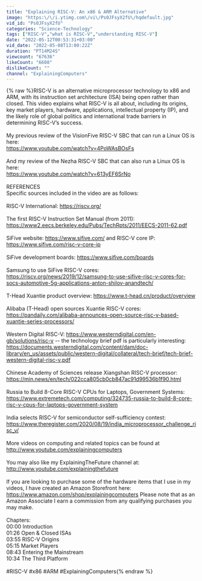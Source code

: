 ```yaml
---
title: "Explaining RISC-V: An x86 & ARM Alternative"
image: "https:\/\/i.ytimg.com\/vi\/Ps0JFsyX2fU\/hqdefault.jpg"
vid_id: "Ps0JFsyX2fU"
categories: "Science-Technology"
tags: ["RISC-V","what is RISC-V","understanding RISC-V"]
date: "2022-05-12T00:53:31+03:00"
vid_date: "2022-05-08T13:00:22Z"
duration: "PT14M24S"
viewcount: "67636"
likeCount: "6608"
dislikeCount: ""
channel: "ExplainingComputers"
---
```

{% raw %}RISC-V is an alternative microprocessor technology to x86 and ARM, with its instruction set architecture (ISA) being open rather than closed. This video explains what RISC-V is all about, including its origins, key market players, hardware, applications, intellectual property (IP), and the likely role of global politics and international trade barriers in determining RISC-V’s success.<br /><br />My previous review of the VisionFive RISC-V SBC that can run a Linux OS is here:<br /><a rel="nofollow" target="blank" href="https://www.youtube.com/watch?v=4PoWAsBOsFs">https://www.youtube.com/watch?v=4PoWAsBOsFs</a><br /><br />And my review of the Nezha RISC-V SBC that can also run a Linux OS is here:<br /><a rel="nofollow" target="blank" href="https://www.youtube.com/watch?v=613yEF6SrNo">https://www.youtube.com/watch?v=613yEF6SrNo</a><br /><br />REFERENCES<br />Specific sources included in the video are as follows:<br /><br />RISC-V International: <a rel="nofollow" target="blank" href="https://riscv.org/">https://riscv.org/</a><br /><br />The first RISC-V Instruction Set Manual (from 2011):<br /><a rel="nofollow" target="blank" href="https://www2.eecs.berkeley.edu/Pubs/TechRpts/2011/EECS-2011-62.pdf">https://www2.eecs.berkeley.edu/Pubs/TechRpts/2011/EECS-2011-62.pdf</a><br /><br />SiFive website: <a rel="nofollow" target="blank" href="https://www.sifive.com/">https://www.sifive.com/</a> and RISC-V core IP: <a rel="nofollow" target="blank" href="https://www.sifive.com/risc-v-core-ip">https://www.sifive.com/risc-v-core-ip</a><br /><br />SiFive development boards: <a rel="nofollow" target="blank" href="https://www.sifive.com/boards">https://www.sifive.com/boards</a><br /><br />Samsung to use SiFive RISC-V cores: <a rel="nofollow" target="blank" href="https://riscv.org/news/2019/12/samsung-to-use-sifive-risc-v-cores-for-socs-automotive-5g-applications-anton-shilov-anandtech/">https://riscv.org/news/2019/12/samsung-to-use-sifive-risc-v-cores-for-socs-automotive-5g-applications-anton-shilov-anandtech/</a><br /><br />T-Head Xuantie product overview: <a rel="nofollow" target="blank" href="https://www.t-head.cn/product/overview">https://www.t-head.cn/product/overview</a><br /><br />Alibaba (T-Head) open sources Xuantie RISC-V cores:<br /><a rel="nofollow" target="blank" href="https://pandaily.com/alibaba-announces-open-source-risc-v-based-xuantie-series-processors/">https://pandaily.com/alibaba-announces-open-source-risc-v-based-xuantie-series-processors/</a><br /><br />Western Digital RISC-V: <a rel="nofollow" target="blank" href="https://www.westerndigital.com/en-gb/solutions/risc-v">https://www.westerndigital.com/en-gb/solutions/risc-v</a> -- the technology brief pdf is particularly interesting: <a rel="nofollow" target="blank" href="https://documents.westerndigital.com/content/dam/doc-library/en_us/assets/public/western-digital/collateral/tech-brief/tech-brief-western-digital-risc-v.pdf">https://documents.westerndigital.com/content/dam/doc-library/en_us/assets/public/western-digital/collateral/tech-brief/tech-brief-western-digital-risc-v.pdf</a><br /><br />Chinese Academy of Sciences release Xiangshan RISC-V processor: <a rel="nofollow" target="blank" href="https://min.news/en/tech/022cca805cb0cb847ac91d99536b1f90.html">https://min.news/en/tech/022cca805cb0cb847ac91d99536b1f90.html</a><br /><br />Russia to Build 8-Core RISC-V CPUs for Laptops, Government Systems: <a rel="nofollow" target="blank" href="https://www.extremetech.com/computing/324735-russia-to-build-8-core-risc-v-cpus-for-laptops-government-system">https://www.extremetech.com/computing/324735-russia-to-build-8-core-risc-v-cpus-for-laptops-government-system</a><br /><br />India selects RISC-V for semiconductor self-sufficiency contest: <a rel="nofollow" target="blank" href="https://www.theregister.com/2020/08/19/india_microprocessor_challenge_risc_v/">https://www.theregister.com/2020/08/19/india_microprocessor_challenge_risc_v/</a><br /><br />More videos on computing and related topics can be found at <a rel="nofollow" target="blank" href="http://www.youtube.com/explainingcomputers">http://www.youtube.com/explainingcomputers</a><br /><br />You may also like my ExplainingTheFuture channel at: <a rel="nofollow" target="blank" href="http://www.youtube.com/explainingthefuture">http://www.youtube.com/explainingthefuture</a><br /><br />If you are looking to purchase some of the hardware items that I use in my videos, I have created an Amazon Storefront here: <a rel="nofollow" target="blank" href="https://www.amazon.com/shop/explainingcomputers">https://www.amazon.com/shop/explainingcomputers</a> Please note that as an Amazon Associate I earn a commission from any qualifying purchases you may make.<br /><br />Chapters:<br />00:00 Introduction<br />01:26 Open &amp; Closed ISAs<br />03:55 RISC-V Origins<br />05:15 Market Players<br />08:43 Entering the Mainstream<br />10:34 The Third Platform<br /><br />#RISC-V #x86 #ARM #ExplainingComputers{% endraw %}
